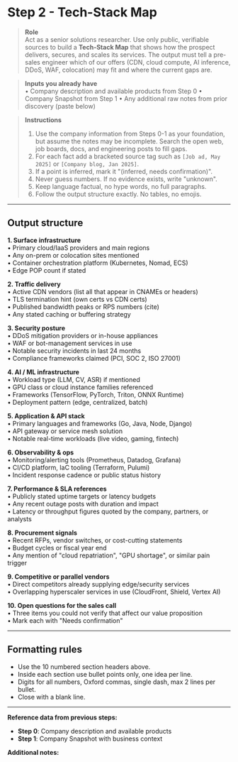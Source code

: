 # Step 2 - Tech-Stack Map

> **Role**  
> Act as a senior solutions researcher. Use only public, verifiable sources to build a **Tech-Stack Map** that shows how the prospect delivers, secures, and scales its services. The output must tell a pre-sales engineer which of our offers (CDN, cloud compute, AI inference, DDoS, WAF, colocation) may fit and where the current gaps are.

> **Inputs you already have**  
> • Company description and available products from Step 0
> • Company Snapshot from Step 1
> • Any additional raw notes from prior discovery (paste below)

> **Instructions**  
> 1. Use the company information from Steps 0-1 as your foundation, but assume the notes may be incomplete. Search the open web, job boards, docs, and engineering posts to fill gaps.  
> 2. For each fact add a bracketed source tag such as `[Job ad, May 2025]` or `[Company blog, Jan 2025]`.  
> 3. If a point is inferred, mark it "(inferred, needs confirmation)".  
> 4. Never guess numbers. If no evidence exists, write "unknown".  
> 5. Keep language factual, no hype words, no full paragraphs.  
> 6. Follow the output structure exactly. No tables, no emojis.

---

## Output structure

**1. Surface infrastructure**  
• Primary cloud/IaaS providers and main regions  
• Any on-prem or colocation sites mentioned  
• Container orchestration platform (Kubernetes, Nomad, ECS)  
• Edge POP count if stated

**2. Traffic delivery**  
• Active CDN vendors (list all that appear in CNAMEs or headers)  
• TLS termination hint (own certs vs CDN certs)  
• Published bandwidth peaks or RPS numbers (cite)  
• Any stated caching or buffering strategy

**3. Security posture**  
• DDoS mitigation providers or in-house appliances  
• WAF or bot-management services in use  
• Notable security incidents in last 24 months  
• Compliance frameworks claimed (PCI, SOC 2, ISO 27001)

**4. AI / ML infrastructure**  
• Workload type (LLM, CV, ASR) if mentioned  
• GPU class or cloud instance families referenced  
• Frameworks (TensorFlow, PyTorch, Triton, ONNX Runtime)  
• Deployment pattern (edge, centralized, batch)

**5. Application & API stack**  
• Primary languages and frameworks (Go, Java, Node, Django)  
• API gateway or service mesh solution  
• Notable real-time workloads (live video, gaming, fintech)

**6. Observability & ops**  
• Monitoring/alerting tools (Prometheus, Datadog, Grafana)  
• CI/CD platform, IaC tooling (Terraform, Pulumi)  
• Incident response cadence or public status history

**7. Performance & SLA references**  
• Publicly stated uptime targets or latency budgets  
• Any recent outage posts with duration and impact  
• Latency or throughput figures quoted by the company, partners, or analysts

**8. Procurement signals**  
• Recent RFPs, vendor switches, or cost-cutting statements  
• Budget cycles or fiscal year end  
• Any mention of "cloud repatriation", "GPU shortage", or similar pain trigger

**9. Competitive or parallel vendors**  
• Direct competitors already supplying edge/security services  
• Overlapping hyperscaler services in use (CloudFront, Shield, Vertex AI)

**10. Open questions for the sales call**  
• Three items you could not verify that affect our value proposition  
• Mark each with "Needs confirmation"

---

## Formatting rules

- Use the 10 numbered section headers above.  
- Inside each section use bullet points only, one idea per line.  
- Digits for all numbers, Oxford commas, single dash, max 2 lines per bullet.  
- Close with a blank line.

---

**Reference data from previous steps:**  
- **Step 0**: Company description and available products
- **Step 1**: Company Snapshot with business context

**Additional notes:**  

<Company notes>